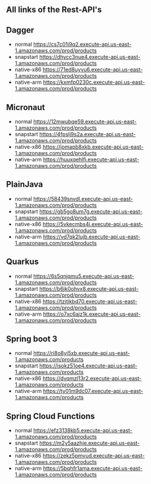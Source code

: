 ## All links of the Rest-API's

## Dagger
- normal https://cs7c01i9q2.execute-api.us-east-1.amazonaws.com/prod/products
- snapstart https://dhycc3nue4.execute-api.us-east-1.amazonaws.com/prod/products
- native-x86 https://71ed8uyvu6.execute-api.us-east-1.amazonaws.com/prod/products
- native-arm https://kxmfp0230c.execute-api.us-east-1.amazonaws.com/prod/products

## Micronaut
- normal  https://12mwubqe59.execute-api.us-east-1.amazonaws.com/prod/products
- snapstart https://4fpslj9s2a.execute-api.us-east-1.amazonaws.com/prod/products
- native-x86 https://jomapb8xkb.execute-api.us-east-1.amazonaws.com/prod/products
- native-arm https://huuxqehlfi.execute-api.us-east-1.amazonaws.com/prod/products

## PlainJava
- normal  https://58439snvdl.execute-api.us-east-1.amazonaws.com/prod/products
- snapstart https://gb5go8um7g.execute-api.us-east-1.amazonaws.com/prod/products
- native-x86 https://5vkecmbs4i.execute-api.us-east-1.amazonaws.com/prod/products
- native-arm https://vd7qk2lujb.execute-api.us-east-1.amazonaws.com/prod/products

## Quarkus
- normal https://6s5qnjqmu5.execute-api.us-east-1.amazonaws.com/prod/products
- snapstart https://b6jk0ohvx8.execute-api.us-east-1.amazonaws.com/prod/products
- native-x86 https://tzjtikbd70.execute-api.us-east-1.amazonaws.com/prod/products
- native-arm https://o7xc6ajz1k.execute-api.us-east-1.amazonaws.com/prod/products

## Spring boot 3
- normal https://ri8o8yj5xb.execute-api.us-east-1.amazonaws.com/products
- snapstart https://isokz51oe4.execute-api.us-east-1.amazonaws.com/products
- native-x86 https://dvqmzl13r2.execute-api.us-east-1.amazonaws.com/products
- native-arm https://ty01m9dc07.execute-api.us-east-1.amazonaws.com/products

## Spring Cloud Functions
- normal https://efz3138kb5.execute-api.us-east-1.amazonaws.com/prod/products
- snapstart https://m2y5aazhje.execute-api.us-east-1.amazonaws.com/prod/products
- native-x86 https://zekz5pmvud.execute-api.us-east-1.amazonaws.com/prod/products
- native-arm https://5bqhfr1ama.execute-api.us-east-1.amazonaws.com/prod/products